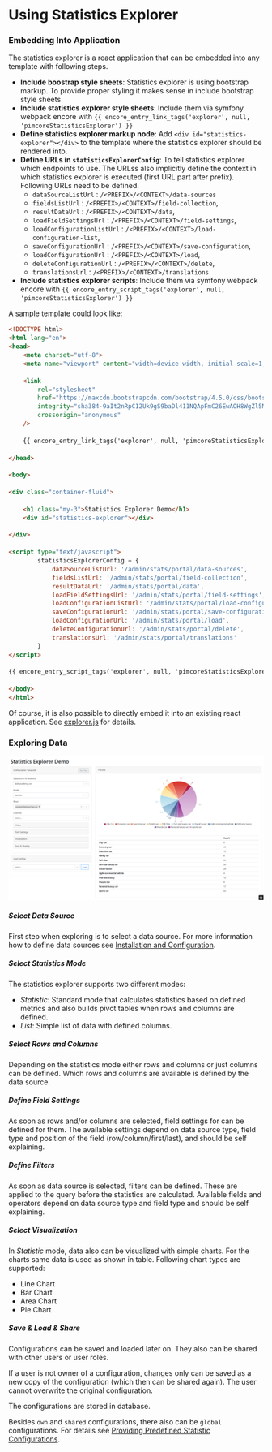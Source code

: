 # Using Statistics Explorer

### Embedding Into Application

The statistics explorer is a react application that can be embedded into any 
template with following steps.
- **Include boostrap style sheets**: Statistics explorer is using bootstrap markup. To provide proper styling it 
  makes sense in include bootstrap style sheets
- **Include statistics explorer style sheets**: Include them via symfony webpack encore with `{{ encore_entry_link_tags('explorer', null, 'pimcoreStatisticsExplorer') }}`
- **Define statistics explorer markup node**: Add `<div id="statistics-explorer"></div>` to the template where the statistics explorer should be rendered into. 
- **Define URLs in `statisticsExplorerConfig`**: To tell statistics explorer which endpoints to use. The URLss 
  also implicitly define the context in which statistics explorer is executed (first URL part after prefix). Following
  URLs need to be defined. 
    - `dataSourceListUrl` : `/<PREFIX>/<CONTEXT>/data-sources`
    - `fieldsListUrl` : `/<PREFIX>/<CONTEXT>/field-collection`,
    - `resultDataUrl` : `/<PREFIX>/<CONTEXT>/data`,
    - `loadFieldSettingsUrl` : `/<PREFIX>/<CONTEXT>/field-settings`,
    - `loadConfigurationListUrl` : `/<PREFIX>/<CONTEXT>/load-configuration-list`,
    - `saveConfigurationUrl` : `/<PREFIX>/<CONTEXT>/save-configuration`,
    - `loadConfigurationUrl` : `/<PREFIX>/<CONTEXT>/load`,
    - `deleteConfigurationUrl` : `/<PREFIX>/<CONTEXT>/delete`,
    - `translationsUrl` : `/<PREFIX>/<CONTEXT>/translations`
- **Include statistics explorer scripts**: Include them via symfony webpack encore with `{{ encore_entry_script_tags('explorer', null, 'pimcoreStatisticsExplorer') }}`

A sample template could look like: 

```html 
<!DOCTYPE html>
<html lang="en">
<head>
    <meta charset="utf-8">
    <meta name="viewport" content="width=device-width, initial-scale=1, shrink-to-fit=no">

    <link
        rel="stylesheet"
        href="https://maxcdn.bootstrapcdn.com/bootstrap/4.5.0/css/bootstrap.min.css"
        integrity="sha384-9aIt2nRpC12Uk9gS9baDl411NQApFmC26EwAOH8WgZl5MYYxFfc+NcPb1dKGj7Sk"
        crossorigin="anonymous"
    />

    {{ encore_entry_link_tags('explorer', null, 'pimcoreStatisticsExplorer') }}

</head>

<body>

<div class="container-fluid">

    <h1 class="my-3">Statistics Explorer Demo</h1>
    <div id="statistics-explorer"></div>

</div>

<script type="text/javascript">
        statisticsExplorerConfig = {
            dataSourceListUrl: '/admin/stats/portal/data-sources',
            fieldsListUrl: '/admin/stats/portal/field-collection',
            resultDataUrl: '/admin/stats/portal/data',
            loadFieldSettingsUrl: '/admin/stats/portal/field-settings',
            loadConfigurationListUrl: '/admin/stats/portal/load-configuration-list',
            saveConfigurationUrl: '/admin/stats/portal/save-configuration',
            loadConfigurationUrl: '/admin/stats/portal/load',
            deleteConfigurationUrl: '/admin/stats/portal/delete',
            translationsUrl: '/admin/stats/portal/translations'
        }
</script>

{{ encore_entry_script_tags('explorer', null, 'pimcoreStatisticsExplorer') }}

</body>
</html>
```

Of course, it is also possible to directly embed it into an existing react application.
See [explorer.js](https://github.com/pimcore/statistics-explorer/blob/master/assets/js/explorer.js) for details.  


### Exploring Data

<div class="image-as-lightbox"></div>

![Statistics Explorer](../img/explorer.jpg)

##### Select Data Source
First step when exploring is to select a data source. For more information how to
define data sources see [Installation and Configuration](./01_Installation_and_Configuration.md). 

##### Select Statistics Mode
The statistics explorer supports two different modes: 
- *Statistic*: Standard mode that calculates statistics based on defined metrics and also 
  builds pivot tables when rows and columns are defined. 
- *List*: Simple list of data with defined columns. 

##### Select Rows and Columns
Depending on the statistics mode either rows and columns or just columns can be defined.
Which rows and columns are available is defined by the data source. 

##### Define Field Settings
As soon as rows and/or columns are selected, field settings for can be defined for them. 
The available settings depend on data source type, field type and position of the field 
(row/column/first/last), and should be self explaining.

##### Define Filters
As soon as data source is selected, filters can be defined. These are applied to the 
query before the statistics are calculated. Available fields and operators depend on
data source type and field type and should be self explaining. 

##### Select Visualization
In *Statistic* mode, data also can be visualized with simple charts. For the charts
same data is used as shown in table. Following chart types are supported: 
- Line Chart
- Bar Chart
- Area Chart
- Pie Chart


##### Save & Load & Share
Configurations can be saved and loaded later on. They also can be shared with other users
or user roles. 

If a user is not owner of a configuration, changes only can be saved as a new copy of the 
configuration (which then can be shared again). The user cannot overwrite the original configuration. 

The configurations are stored in database. 

Besides `own` and `shared` configurations, there also can be `global` configurations. 
For details see [Providing Predefined Statistic Configurations](../05_Further_Customizing/08_Providing_Predefined_Statistic_Configuration.md).   
